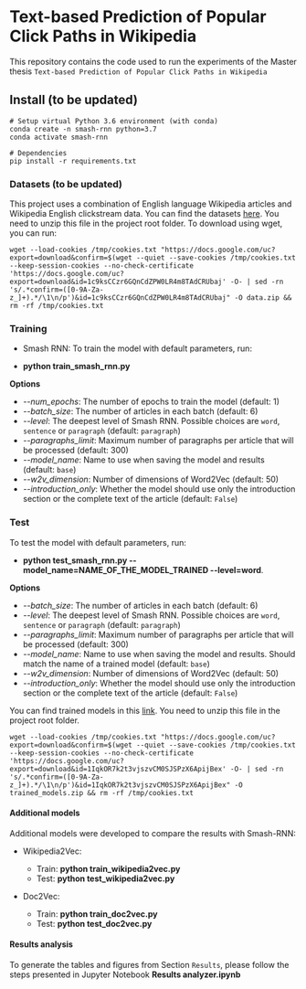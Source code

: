 # Text-based Prediction of Popular Click Paths in Wikipedia

This repository contains the code used to run the experiments of the Master thesis `Text-based Prediction of Popular Click Paths in Wikipedia`

## Install (to be updated)

```
# Setup virtual Python 3.6 environment (with conda)
conda create -n smash-rnn python=3.7
conda activate smash-rnn

# Dependencies
pip install -r requirements.txt
```

### Datasets (to be updated)
This project uses a combination of English language Wikipedia articles and Wikipedia English clickstream data. You can find the datasets [here](https://drive.google.com/file/d/1c9ksCCzr6GQnCdZPW0LR4m8TAdCRUbaj). You need to unzip this file in the project root folder.
To download using wget, you can run:

    wget --load-cookies /tmp/cookies.txt "https://docs.google.com/uc?export=download&confirm=$(wget --quiet --save-cookies /tmp/cookies.txt --keep-session-cookies --no-check-certificate 'https://docs.google.com/uc?export=download&id=1c9ksCCzr6GQnCdZPW0LR4m8TAdCRUbaj' -O- | sed -rn 's/.*confirm=([0-9A-Za-z_]+).*/\1\n/p')&id=1c9ksCCzr6GQnCdZPW0LR4m8TAdCRUbaj" -O data.zip && rm -rf /tmp/cookies.txt

### Training
- Smash RNN:
To train the model with default parameters, run:

- **python train_smash_rnn.py**

**Options**
- _--num_epochs_: The number of epochs to train the model (default: 1)
- _--batch_size_: The number of articles in each batch (default: 6)
- _--level_: The deepest level of Smash RNN. Possible choices are `word`, `sentence` or `paragraph` (default: `paragraph`)
- _--paragraphs_limit_: Maximum number of paragraphs per article that will be processed (default: 300)
- _--model_name_: Name to use when saving the model and results (default: `base`)
- _--w2v_dimension_: Number of dimensions of Word2Vec (default: 50)
- _--introduction_only_: Whether the model should use only the introduction section or the complete text of the article (default: `False`)

### Test
To test the model with default parameters, run:

- **python test_smash_rnn.py --model_name=NAME_OF_THE_MODEL_TRAINED --level=word**.

**Options**
- _--batch_size_: The number of articles in each batch (default: 6)
- _--level_: The deepest level of Smash RNN. Possible choices are `word`, `sentence` or `paragraph` (default: `paragraph`)
- _--paragraphs_limit_: Maximum number of paragraphs per article that will be processed (default: 300)
- _--model_name_: Name to use when saving the model and results. Should match the name of a trained model (default: `base`)
- _--w2v_dimension_: Number of dimensions of Word2Vec (default: 50)
- _--introduction_only_: Whether the model should use only the introduction section or the complete text of the article (default: `False`)


You can find trained models in this [link](https://drive.google.com/file/d/1IqkOR7k2t3vjszvCM0SJSPzX6ApijBex/view?usp=sharing). You need to unzip this file in the project root folder.

    wget --load-cookies /tmp/cookies.txt "https://docs.google.com/uc?export=download&confirm=$(wget --quiet --save-cookies /tmp/cookies.txt --keep-session-cookies --no-check-certificate 'https://docs.google.com/uc?export=download&id=1IqkOR7k2t3vjszvCM0SJSPzX6ApijBex' -O- | sed -rn 's/.*confirm=([0-9A-Za-z_]+).*/\1\n/p')&id=1IqkOR7k2t3vjszvCM0SJSPzX6ApijBex" -O trained_models.zip && rm -rf /tmp/cookies.txt

#### Additional models
Additional models were developed to compare the results with Smash-RNN:
- Wikipedia2Vec:
    - Train: **python train_wikipedia2vec.py**
    - Test: **python test_wikipedia2vec.py**
    
- Doc2Vec:
    - Train: **python train_doc2vec.py**
    - Test: **python test_doc2vec.py**
    
#### Results analysis
To generate the tables and figures from Section `Results`, please follow the steps presented in Jupyter Notebook **Results analyzer.ipynb** 